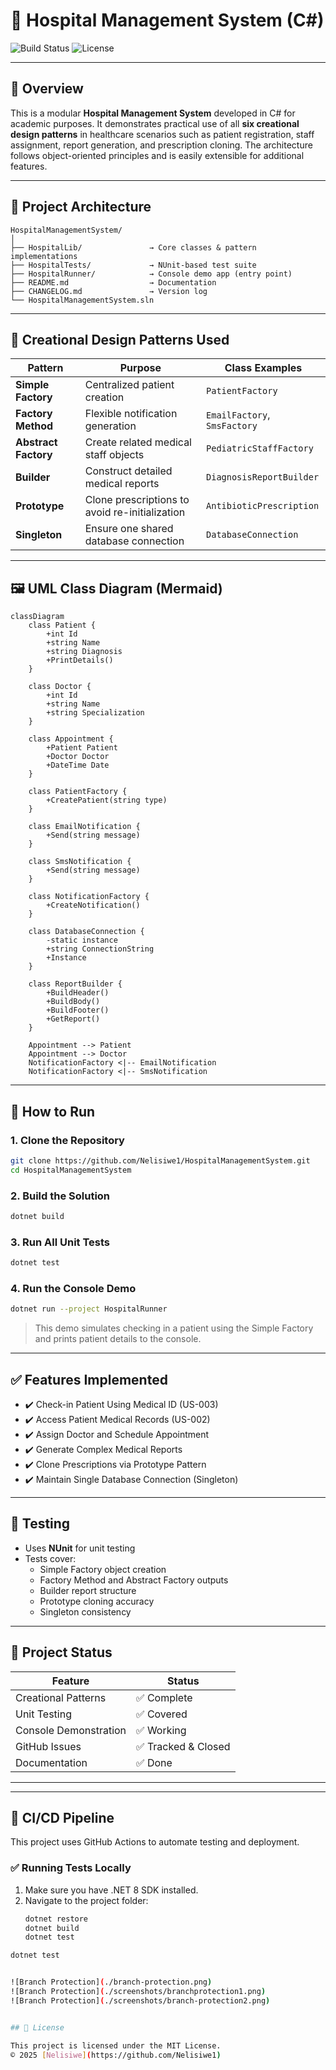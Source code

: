 
# 🏥 Hospital Management System (C#)

![Build Status](https://img.shields.io/badge/build-passing-brightgreen)
![License](https://img.shields.io/badge/license-MIT-blue.svg)

---

## 📘 Overview

This is a modular **Hospital Management System** developed in C# for academic purposes. It demonstrates practical use of all **six creational design patterns** in healthcare scenarios such as patient registration, staff assignment, report generation, and prescription cloning. The architecture follows object-oriented principles and is easily extensible for additional features.

---

## 🧱 Project Architecture

```
HospitalManagementSystem/
│
├── HospitalLib/               → Core classes & pattern implementations
├── HospitalTests/             → NUnit-based test suite
├── HospitalRunner/            → Console demo app (entry point)
├── README.md                  → Documentation
├── CHANGELOG.md               → Version log
└── HospitalManagementSystem.sln
```

---

## 🧩 Creational Design Patterns Used

| Pattern           | Purpose                                         | Class Examples                    |
|------------------|--------------------------------------------------|----------------------------------|
| **Simple Factory**   | Centralized patient creation                     | `PatientFactory`                 |
| **Factory Method**   | Flexible notification generation                 | `EmailFactory`, `SmsFactory`     |
| **Abstract Factory** | Create related medical staff objects             | `PediatricStaffFactory`          |
| **Builder**          | Construct detailed medical reports               | `DiagnosisReportBuilder`         |
| **Prototype**        | Clone prescriptions to avoid re-initialization   | `AntibioticPrescription`         |
| **Singleton**        | Ensure one shared database connection            | `DatabaseConnection`             |

---

## 🖼️ UML Class Diagram (Mermaid)

```mermaid
classDiagram
    class Patient {
        +int Id
        +string Name
        +string Diagnosis
        +PrintDetails()
    }

    class Doctor {
        +int Id
        +string Name
        +string Specialization
    }

    class Appointment {
        +Patient Patient
        +Doctor Doctor
        +DateTime Date
    }

    class PatientFactory {
        +CreatePatient(string type)
    }

    class EmailNotification {
        +Send(string message)
    }

    class SmsNotification {
        +Send(string message)
    }

    class NotificationFactory {
        +CreateNotification()
    }

    class DatabaseConnection {
        -static instance
        +string ConnectionString
        +Instance
    }

    class ReportBuilder {
        +BuildHeader()
        +BuildBody()
        +BuildFooter()
        +GetReport()
    }

    Appointment --> Patient
    Appointment --> Doctor
    NotificationFactory <|-- EmailNotification
    NotificationFactory <|-- SmsNotification
```

---

## 🚀 How to Run

### 1. Clone the Repository

```bash
git clone https://github.com/Nelisiwe1/HospitalManagementSystem.git
cd HospitalManagementSystem
```

### 2. Build the Solution

```bash
dotnet build
```

### 3. Run All Unit Tests

```bash
dotnet test
```

### 4. Run the Console Demo

```bash
dotnet run --project HospitalRunner
```

> This demo simulates checking in a patient using the Simple Factory and prints patient details to the console.

---

## ✅ Features Implemented

- ✔️ Check-in Patient Using Medical ID (US-003)
- ✔️ Access Patient Medical Records (US-002)
- ✔️ Assign Doctor and Schedule Appointment
- ✔️ Generate Complex Medical Reports
- ✔️ Clone Prescriptions via Prototype Pattern
- ✔️ Maintain Single Database Connection (Singleton)

---

## 🧪 Testing

- Uses **NUnit** for unit testing
- Tests cover:
  - Simple Factory object creation
  - Factory Method and Abstract Factory outputs
  - Builder report structure
  - Prototype cloning accuracy
  - Singleton consistency

---

## 📂 Project Status

| Feature                         | Status   |
|----------------------------------|----------|
| Creational Patterns             | ✅ Complete |
| Unit Testing                    | ✅ Covered |
| Console Demonstration           | ✅ Working |
| GitHub Issues                   | ✅ Tracked & Closed |
| Documentation                   | ✅ Done |

---

---

## 🔁 CI/CD Pipeline

This project uses GitHub Actions to automate testing and deployment.

### ✅ Running Tests Locally
1. Make sure you have .NET 8 SDK installed.
2. Navigate to the project folder:
   ```bash
   dotnet restore
   dotnet build
   dotnet test


```bash
dotnet test


![Branch Protection](./branch-protection.png)
![Branch Protection](./screenshots/branchprotection1.png)
![Branch Protection](./screenshots/branch-protection2.png)


## 🧾 License

This project is licensed under the MIT License.  
© 2025 [Nelisiwe](https://github.com/Nelisiwe1)



